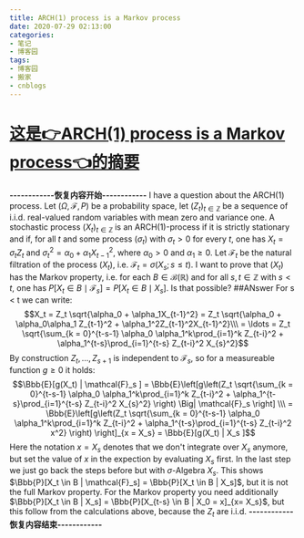```yaml
---
title: ARCH(1) process is a Markov process
date: 2020-07-29 02:13:00
categories:
- 笔记
- 博客园
tags:
- 博客园
- 搬家
- cnblogs
---
```

# [这是👉ARCH(1) process is a Markov process👈的摘要](../../../../2020/07/29/cnblog_13395527/)
<!--more-->
**------------恢复内容开始------------** I have a question about the ARCH(1)
process. Let $(\Omega, \mathcal F, P)$ be a probability space, let $(Z_t)_{t
\in \mathbb Z}$ be a sequence of i.i.d. real-valued random variables with mean
zero and variance one. A stochastic process $(X_t)_{t \in \mathbb Z}$ is an
ARCH(1)-process if it is strictly stationary and if, for all $t$ and some
process $(\sigma_t)$ with $\sigma_t > 0$ for every $t$, one has $X_t =
\sigma_t Z_t$ and $\sigma_t^2 = \alpha_0 + \alpha_1 X_{t-1}^2$, where
$\alpha_0 > 0$ and $\alpha_1 \ge 0$. Let $\mathcal F_t$ be the natural
filtration of the process $(X_t)$, i.e. $\mathcal F_t = \sigma(X_s; s \le t)$.
I want to prove that $(X_t)$ has the Markov property, i.e. for each $B \in
\mathcal B(\mathbb R)$ and for all $s, t \in\mathbb Z$ with $s < t$, one has
$P[X_t \in B \mid \mathcal F_s] = P[X_t \in B \mid X_s]$. Is that possible?
##ANswer For s < t we can write: $$X_t = Z_t \sqrt{\alpha_0 +
\alpha_1X_{t-1}^2} = Z_t \sqrt{\alpha_0 + \alpha_0\alpha_1 Z_{t-1}^2 +
\alpha_1^2Z_{t-1}^2X_{t-1}^2}\\\ = \ldots = Z_t \sqrt{\sum_{k = 0}^{t-s-1}
\alpha_0 \alpha_1^k\prod_{i=1}^k Z_{t-i}^2 + \alpha_1^{t-s}\prod_{i=1}^{t-s}
Z_{t-i}^2 X_{s}^2}$$ By construction $Z_t,\ldots, Z_{s+1}$ is independent to
$\mathcal{F}_s$, so for a measureable function $g \geq 0$ it holds:
$$\Bbb{E}[g(X_t) | \mathcal{F}_s ] = \Bbb{E}\left[g\left(Z_t \sqrt{\sum_{k =
0}^{t-s-1} \alpha_0 \alpha_1^k\prod_{i=1}^k Z_{t-i}^2 +
\alpha_1^{t-s}\prod_{i=1}^{t-s} Z_{t-i}^2 X_{s}^2} \right) \Big| \mathcal{F}_s
\right] \\\ = \Bbb{E}\left[g\left(Z_t \sqrt{\sum_{k = 0}^{t-s-1} \alpha_0
\alpha_1^k\prod_{i=1}^k Z_{t-i}^2 + \alpha_1^{t-s}\prod_{i=1}^{t-s} Z_{t-i}^2
x^2} \right) \right]_{x = X_s} = \Bbb{E}[g(X_t) | X_s ]$$ Here the notation $x
= X_s$ denotes that we don't integrate over $X_s$ anymore, but set the value
of $x$ in the expection by evaluating $X_s$ first. In the last step we just go
back the steps before but with $\sigma$-Algebra $X_s$. This shows $\Bbb{P}[X_t
\in B | \mathcal{F}_s] = \Bbb{P}[X_t \in B | X_s]$, but it is not the full
Markov property. For the Markov property you need additionally $\Bbb{P}[X_t
\in B | X_s] = \Bbb{P}[X_{t-s} \in B | X_0 = x]_{x= X_s}$, but this follow
from the calculations above, because the $Z_t$ are i.i.d.
**------------恢复内容结束------------**


